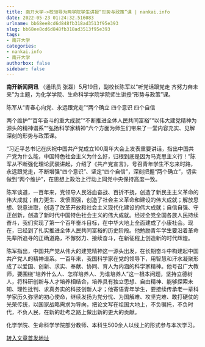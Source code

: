```yaml
---
title: 南开大学->校领导为两学院学生讲授“形势与政策”课 | nankai.info
date: 2022-05-23 01:24:32.516083
urlname: bb68ee8cd6d848fb318ad3513f95e393
slug: bb68ee8cd6d848fb318ad3513f95e393
tags: 
- 南开大学
categories:
- nankai.info
- 南开大学
authorbox: false
sidebar: false
---
```

**南开新闻网讯** （通讯员 张磊）5月19日，副校长陈军以“听党话跟党走 齐努力奔未来”为主题，为化学学院、生命科学学院学院师生讲授“形势与政策”课。

陈军从“青春心向党、永远跟党走”“两个确立 四个意识 四个自信

两个维护”“百年奋斗的重大成就”“不断推进全体人民共同富裕”“以伟大建党精神为源头的精神谱系”“弘扬科学家精神”六个方面为师生们带来了一堂内容充实、见解深刻的形势与政策课。


<!--more-->
“习近平总书记在庆祝中国共产党成立100周年大会上发表重要讲话，指出中国共产党为什么能，中国特色社会主义为什么好，归根到底是因为马克思主义行！”陈军从不断强化理论武装讲起，介绍了《共产党宣言》，号召青年学生不忘来时路，永远跟党走，不断增强“四个意识”、坚定“四个自信”，深刻把握“两个确立”，切实做到“两个维护”，在思想上政治上行动上同党中央保持高度一致。

陈军谈道，一百年来，党领导人民浴血奋战、百折不挠，创造了新民主主义革命的伟大成就；自力更生、发愤图强，创造了社会主义革命和建设的伟大成就；解放思想、锐意进取，创造了改革开放和社会主义现代化建设的伟大成就；自信自强、守正创新，创造了新时代中国特色社会主义的伟大成就。经过全党全国各族人民持续奋斗，我们实现了第一个百年奋斗目标，在中华大地上全面建成了小康社会。现在，已经到了扎实推进全体人民共同富裕的历史阶段。他勉励青年学生要沿着革命先辈所追寻的正确道路，不懈努力、接续奋斗，在新征程上创造新的时代辉煌。

陈军指出，中国共产党从伟大的建党精神这一源头出发，在长期奋斗中构建起中国共产党人的精神谱系。一百年来，我国科学家在党的领导下，用智慧和汗水凝聚形成了以爱国、创新、求实、奉献、协同、育人为内涵的科学家精神。他号召广大教师，要围绕“培养什么人、怎样培养人、为谁培养人”这一根本问题，坚持立德树人，将科研创新与人才培养相结合，培养具有独立思想、自由精神、能够探索未知、理性批判、求真务实的科技创新人才；他寄语青年学生，要接续传承老一辈科学家历久弥坚的初心使命，继续发扬为党分忧、为国解难、攻坚克难、敢打硬仗的光荣传统，以国家战略需求为导向，把论文写在祖国大地上，不负嘱托，不负时代，不负人民，在新的赶考之路上做出新的更大的贡献。

化学学院、生命科学学院部分教师、本科生500余人以线上的形式参与本次学习。



[转入文章首发地址](http://news.nankai.edu.cn/ywsd/system/2022/05/20/030051373.shtml)